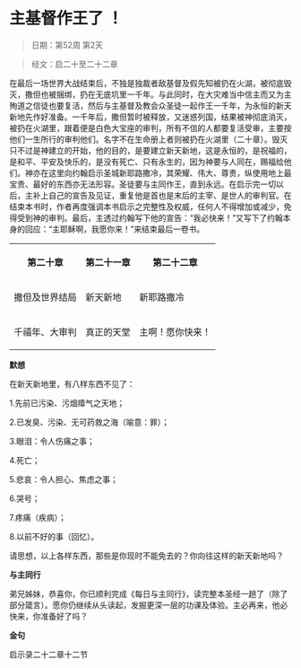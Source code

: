 # 主基督作王了 ！

> 日期：第52周 第2天

> 经文：启二十至二十二章

在最后一场世界大战结束后，不独是独裁者敌基督及假先知被扔在火湖，被彻底毁灭，撒但也被捆绑，扔在无底坑里一千年。与此同时，在大灾难当中信主而又为主殉道之信徒也要复活，然后与主基督及教会众圣徒一起作王一千年，为永恒的新天新地先作好准备。一千年后，撒但暂时被释放，又迷惑列国，结果被神彻底消灭，被扔在火湖里，跟着便是白色大宝座的审判，所有不信的人都要复活受审，主要按他们一生所行的审判他们。名字不在生命册上者则被扔在火湖里（二十章）。毁灭只不过是神建立的开始，他的目的，是要建立新天新地，这是永恒的，是祝福的，是和平、平安及快乐的，是没有死亡、只有永生的，因为神要与人同在，赐福给他们。神亦在这里向约翰启示圣城新耶路撒冷，其荣耀、伟大、尊贵，纵使用地上最宝贵、最好的东西亦无法形容。圣徒要与主同作王，直到永远。在启示完一切以后，主补上自己的宣告及见证，重复他是首也是末后的主宰、是世人的审判官。在结束本书时，作者再度强调本书启示之完整性及权威，任何人不得增加或减少，免得受到神的审判。最后，主透过约翰写下他的宣告：“我必快来！”又写下了约翰本身的回应：“主耶稣啊，我愿你来！”来结束最后一卷书。

<table>
 <tbody>
  <tr>
   <th><p>第二十章</p></th>
   <th><p>第二十一章</p></th>
   <th><p>第二十二章</p></th>
  </tr>
  <tr>
   <td><p>撒但及世界结局</p></td>
   <td><p>新天新地</p></td>
   <td><p>新耶路撒冷</p></td>
  </tr>
  <tr>
   <td><p>千禧年、大审判</p></td>
   <td><p>真正的天堂</p></td>
   <td><p>主啊！愿你快来！</p></td>
  </tr>
 </tbody>
</table>

**默想**

在新天新地里，有八样东西不见了：

1.先前已污染、污烟瘴气之天地；

2.已发臭、污染、无可药救之海（喻意：罪）；

3.眼泪：令人伤痛之事；

4.死亡；

5.悲哀：令人担心、焦虑之事；

6.哭号；

7.疼痛（疾病）；

8.以前不好的事（回忆）。

请思想，以上各样东西，那些是你现时不能免去的？你向往这样的新天新地吗？

**与主同行**

弟兄姊妹，恭喜你，你已顺利完成《每日与主同行》，读完整本圣经一趟了（除了部分箴言）。愿你仍继续从头读起，发掘更深一层的功课及体验。主必再来，他必快来，你准备好了吗？

**金句**

启示录二十二章十二节



